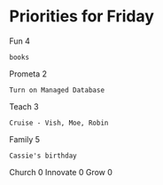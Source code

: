 # Priorities for Friday

Fun 4

    books

Prometa 2

    Turn on Managed Database

Teach 3

    Cruise - Vish, Moe, Robin

Family 5

    Cassie's birthday

Church 0
Innovate 0
Grow 0


